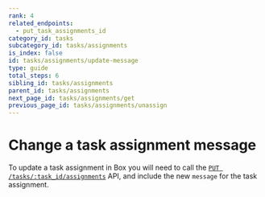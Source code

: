```yaml
---
rank: 4
related_endpoints:
  - put_task_assignments_id
category_id: tasks
subcategory_id: tasks/assignments
is_index: false
id: tasks/assignments/update-message
type: guide
total_steps: 6
sibling_id: tasks/assignments
parent_id: tasks/assignments
next_page_id: tasks/assignments/get
previous_page_id: tasks/assignments/unassign
---
```


# Change a task assignment message

To update a task assignment in Box you will need to call the
[`PUT /tasks/:task_id/assignments`](e://put_task_assignments_id) API, and
include the new `message` for the task assignment.

<Samples id='put_task_assignments_id' variant='message' >

</Samples>
